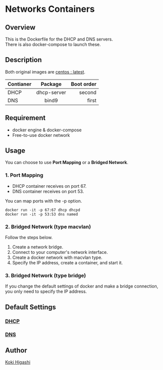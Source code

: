 # Networks Containers

## Overview
This is the Dockerfile for the DHCP and DNS servers.   
There is also docker-compose to launch these.

## Description
Both original images are [centos : latest](https://hub.docker.com/_/centos).  

| Contianer | Package | Boot order |
| :--- | :---: | ---: |
| DHCP | dhcp-server | second |
| DNS | bind9 | first |

## Requirement
- docker engine & docker-compose
- Free-to-use docker network

## Usage
You can choose to use **Port Mapping** or a **Bridged Network**.  

### 1. Port Mapping
- DHCP container receives on port 67.
- DNS container receives on port 53.  

You can map ports with the -p option. 

```
docker run -it -p 67:67 dhcp dhcpd
docker run -it -p 53:53 dns named
```

### 2. Bridged Network (type macvlan)
Follow the steps below.  
1. Create a network bridge.
1. Connect to your computer's network interface.
1. Create a docker network with macvlan type.
1. Specify the IP address, create a container, and start it.

### 3. Bridged Network (type bridge)
If you change the default settings of docker and make a bridge connection,  
you only need to specify the IP address.

## Default Settings
### [DHCP](/dhcpd.conf.md)  
### [DNS](/dns.conf.md)

## Author
[Koki Higashi](https://github.com/al17091)
